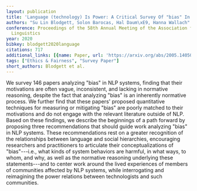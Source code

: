 ```yaml
---
layout: publication
title: 'Language (technology) Is Power: A Critical Survey Of "bias" In NLP'
authors: "Su Lin Blodgett, Solon Barocas, Hal Daum\xE9, Hanna Wallach"
conference: Proceedings of the 58th Annual Meeting of the Association for Computational
  Linguistics
year: 2020
bibkey: blodgett2020language
citations: 717
additional_links: [{name: Paper, url: 'https://arxiv.org/abs/2005.14050'}]
tags: ["Ethics & Fairness", "Survey Paper"]
short_authors: Blodgett et al.
---
```

We survey 146 papers analyzing "bias" in NLP systems, finding that their
motivations are often vague, inconsistent, and lacking in normative reasoning,
despite the fact that analyzing "bias" is an inherently normative process. We
further find that these papers' proposed quantitative techniques for measuring
or mitigating "bias" are poorly matched to their motivations and do not engage
with the relevant literature outside of NLP. Based on these findings, we
describe the beginnings of a path forward by proposing three recommendations
that should guide work analyzing "bias" in NLP systems. These recommendations
rest on a greater recognition of the relationships between language and social
hierarchies, encouraging researchers and practitioners to articulate their
conceptualizations of "bias"---i.e., what kinds of system behaviors are
harmful, in what ways, to whom, and why, as well as the normative reasoning
underlying these statements---and to center work around the lived experiences
of members of communities affected by NLP systems, while interrogating and
reimagining the power relations between technologists and such communities.